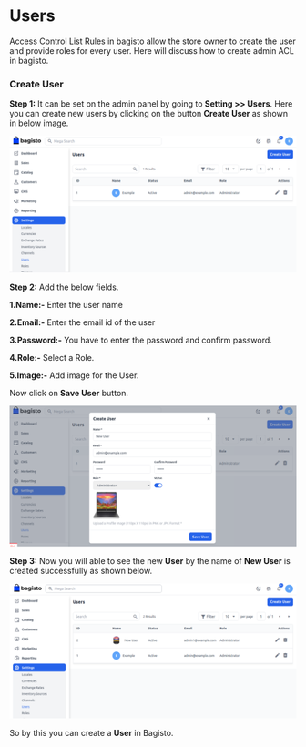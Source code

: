 # Users

Access Control List Rules in bagisto allow the store owner to create the user and provide roles for every user. Here will discuss how to create admin ACL in bagisto.

### Create User

**Step 1:** It can be set on the admin panel by going to **Setting >> Users**. Here you can create new users by clicking on the button **Create User** as shown in below image.

![user](../../assets/2.x/images/settings/user.png)

**Step 2:** Add the below fields.

**1.Name:-** Enter the user name

**2.Email:-** Enter the email id of the user

**3.Password:-** You have to enter the password and confirm password.

**4.Role:-** Select a Role.

**5.Image:-** Add image for the User.

Now click on **Save User** button.

![Create User](../../assets/2.x/images/settings/createUser.png)

**Step 3:** Now you will able to see the new **User** by the name of **New User** is created successfully as shown below.

![User Output](../../assets/2.x/images/settings/userOutput.png)

So by this you can create a **User** in Bagisto.

